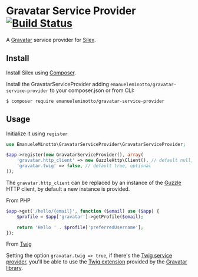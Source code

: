 Gravatar Service Provider [![Build Status](https://travis-ci.org/EmanueleMinotto/GravatarServiceProvider.svg)](https://travis-ci.org/EmanueleMinotto/GravatarServiceProvider)
====================

A [Gravatar](http://www.gravatar.com) service provider for [Silex](http://silex.sensiolabs.org/).

## Install
Install Silex using [Composer](http://getcomposer.org/).

Install the GravatarServiceProvider adding `emanueleminotto/gravatar-service-provider` to your composer.json or from CLI:

```
$ composer require emanueleminotto/gravatar-service-provider
```

## Usage

Initialize it using `register`

```php
use EmanueleMinotto\GravatarServiceProvider\GravatarServiceProvider;

$app->register(new GravatarServiceProvider(), array(
    'gravatar.http_client' => new GuzzleHttp\Client(), // default null, optional
    'gravatar.twig' => false, // default true, optional
));
```

The `gravatar.http_client` can be replaced by an instance of the [Guzzle](http://docs.guzzlephp.org/en/latest/) HTTP client,
by default a new instance is provided.

From PHP
```php
$app->get('/hello/{email}', function ($email) use ($app) {
    $profile = $app['gravatar']->getProfile($email);

    return 'Hello ' . $profile['preferredUsername'];
});
```

From [Twig](http://twig.sensiolabs.org/)

Setting the option `gravatar.twig => true`, if there's the [Twig service provider](http://silex.sensiolabs.org/doc/providers/twig.html), you'll be able to use the [Twig extension](https://github.com/EmanueleMinotto/Gravatar#twig-extension) provided by the [Gravatar library](https://github.com/EmanueleMinotto/Gravatar).